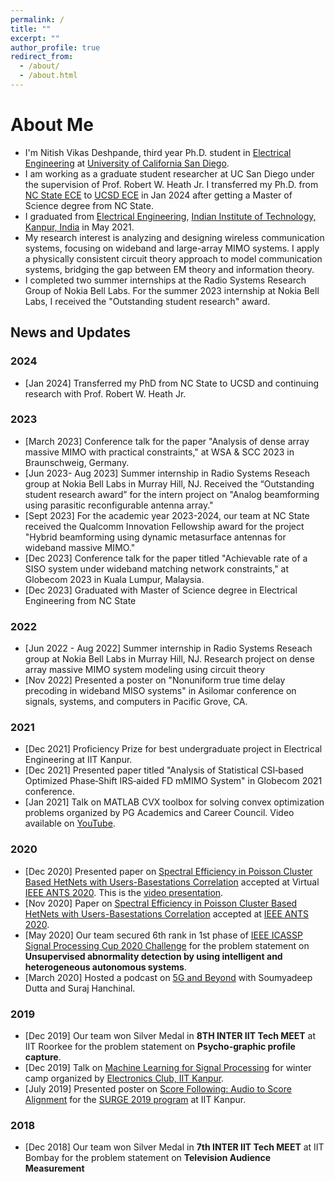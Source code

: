 ```yaml
---
permalink: /
title: ""
excerpt: ""
author_profile: true
redirect_from: 
  - /about/
  - /about.html
---
```

# About Me
* I'm Nitish Vikas Deshpande, third year Ph.D. student in [Electrical Engineering](https://www.ece.ucsd.edu/) at [University of California San Diego](https://ucsd.edu/).
* I am working as a graduate student researcher at UC San Diego under the supervision of Prof. Robert W. Heath Jr. I transferred my Ph.D. from [NC State ECE](https://ece.ncsu.edu/) to [UCSD ECE](https://ucsd.edu/) in Jan 2024 after getting a Master of Science degree from NC State.
* I graduated from [Electrical Engineering](https://www.iitk.ac.in/ee/),  [Indian Institute of Technology, Kanpur, India](http://iitk.ac.in/) in May 2021.
* My research interest is analyzing and designing wireless communication systems, focusing on wideband and large-array MIMO systems. I apply a physically consistent circuit theory approach to model communication systems, bridging the gap between EM theory and information theory.
* I completed two summer internships at the Radio Systems Research Group of Nokia Bell Labs. For the summer 2023 internship at Nokia Bell Labs, I received the "Outstanding student research" award. 

News and Updates
---
### 2024
- [Jan 2024] Transferred my PhD from NC State to UCSD and continuing research with Prof. Robert W. Heath Jr.

### 2023
- [March 2023] Conference talk for the paper "Analysis of dense array massive MIMO with practical constraints," at WSA & SCC 2023 in Braunschweig, Germany.
- [Jun 2023- Aug 2023] Summer internship in Radio Systems Reseach group at Nokia Bell Labs in Murray Hill, NJ. Received the “Outstanding student research award” for the intern project on "Analog beamforming using parasitic reconfigurable antenna array."
- [Sept 2023] For the academic year 2023-2024, our team at NC State received the Qualcomm Innovation Fellowship award for the project "Hybrid beamforming using dynamic metasurface antennas for wideband massive MIMO."
- [Dec 2023] Conference talk for the paper titled "Achievable rate of a SISO system under wideband matching network constraints," at Globecom 2023 in Kuala Lumpur, Malaysia.
- [Dec 2023] Graduated with Master of Science degree in Electrical Engineering from NC State 
  
### 2022
- [Jun 2022 - Aug 2022] Summer internship in Radio Systems Reseach group at Nokia Bell Labs in Murray Hill, NJ. Research project on dense array massive MIMO system modeling using circuit theory
- [Nov 2022] Presented a poster on "Nonuniform true time delay precoding in wideband MISO systems" in Asilomar conference on signals, systems,
and computers in Pacific Grove, CA.

### 2021
- [Dec 2021] Proficiency Prize for best undergraduate project in Electrical Engineering at IIT Kanpur.
- [Dec 2021]  Presented paper titled "Analysis of Statistical CSI‑based Optimized Phase‑Shift IRS‑aided FD mMIMO System" in Globecom 2021 conference.
- [Jan 2021] Talk on MATLAB CVX toolbox for solving convex optimization problems organized by PG Academics and Career Council. Video  available on [YouTube](https://www.youtube.com/watch?v=06b5cdZJXCg&feature=youtu.be).

### 2020
- [Dec 2020] Presented paper on [Spectral Efficiency in Poisson Cluster Based HetNets with Users-Basestations Correlation](https://drive.google.com/file/d/16UYD-Iy7JOC6-DGs4FmfgTKbGznaHKz6/view?usp=sharing) accepted at Virtual [IEEE ANTS 2020](https://ants2020.ieee-comsoc-ants.org/). This is the [video presentation](https://youtu.be/NCpxoyj0FKc).
- [Nov 2020] Paper on [Spectral Efficiency in Poisson Cluster Based HetNets with Users-Basestations Correlation](https://drive.google.com/file/d/16UYD-Iy7JOC6-DGs4FmfgTKbGznaHKz6/view?usp=sharing) accepted at [IEEE ANTS 2020](https://ants2020.ieee-comsoc-ants.org/).
- [May 2020] Our team secured 6th rank in 1st phase of [IEEE ICASSP Signal Processing Cup 2020 Challenge](https://signalprocessingsociety.org/community-involvement/signal-processing-cup) for the problem statement on <b>Unsupervised abnormality detection by using intelligent and heterogeneous autonomous systems</b>.
- [March 2020] Hosted a podcast on [5G and Beyond](https://open.spotify.com/episode/0a8rkLWMJcPtgXcECi5ydZ) with Soumyadeep Dutta and Suraj Hanchinal.

### 2019
- [Dec 2019] Our team won Silver Medal in <b>8TH INTER IIT Tech MEET</b> at IIT Roorkee for the problem statement on <b>Psycho-graphic profile capture</b>.
- [Dec 2019] Talk on [Machine Learning for Signal Processing](https://www.youtube.com/watch?v=fkxj0vvyVkQ&list=PLdHeUylJU9qal-TAtZuMYxvCOXbQ_ltSx) for winter camp organized by [Electronics Club, IIT Kanpur](http://students.iitk.ac.in/eclub/).
- [July 2019] Presented poster on [Score Following: Audio to Score Alignment](https://drive.google.com/file/d/15i7BGsecn2-GQipzNNmWyL83HECkRBFI/view?usp=sharing) for the [SURGE 2019 program](http://surge.iitk.ac.in/) at IIT Kanpur.

### 2018
- [Dec 2018] Our team won Silver Medal in <b>7th INTER IIT Tech MEET</b> at IIT Bombay for the problem statement on <b>Television Audience Measurement</b>








